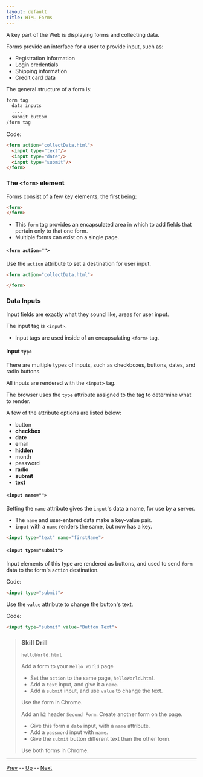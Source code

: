 ```yaml
---
layout: default
title: HTML Forms
---
```


A key part of the Web is displaying forms and collecting data.

Forms provide an interface for a user to provide input, such as:
* Registration information
* Login credentials
* Shipping information
* Credit card data

The general structure of a form is:

```html
form tag
  data inputs
  ....
  submit buttom
/form tag
```

Code:

```HTML
<form action="collectData.html">
  <input type="text"/>
  <input type="date"/>
  <input type="submit"/>
</form>
```

### The `<form>` element
Forms consist of a few key elements, the first being:
```HTML
<form>
</form>
```
* This `form` tag provides an encapsulated area in which to add fields that pertain only to that one form.
* Multiple forms can exist on a single page.

#### `<form action="">`
Use the `action` attribute to set a destination for user input.

```html
<form action="collectData.html">

</form>
```

### Data Inputs
Input fields are exactly what they sound like, areas for user input.

The input tag is `<input>`.
* Input tags are used inside of an encapsulating `<form>` tag.

#### Input `type`
There are multiple types of inputs, such as checkboxes, buttons, dates, and radio buttons.

All inputs are rendered with the `<input>` tag.

The browser uses the `type` attribute assigned to the tag to determine what to render.

A few of the attribute options are listed below:
  * button
  * **checkbox**
  * **date**
  * email
  * **hidden**
  * month
  * password
  * **radio**
  * **submit**
  * **text**

#### `<input name="">`
Setting the `name` attribute gives the `input`'s data a name, for use by a server.
* The `name` and user-entered data make a key-value pair.
* `input` with a `name` renders the same, but now has a key.

```html
<input type="text" name="firstName">
```


#### `<input type="submit">`
Input elements of this type are rendered as buttons, and used to send `form` data to the form's `action` destination.

Code:
```html
<input type="submit">
```

Use the `value` attribute to change the button's text.

Code:
```html
<input type="submit" value="Button Text">
```

> ### Skill Drill
> `helloWorld.html`
>
> Add a form to your `Hello World` page
> * Set the `action` to the same page, `helloWorld.html`.
> * Add a `text` input, and give it a `name`.
> * Add a `submit` input, and use `value` to change the text.
>
> Use the form in Chrome.
>
> Add an `h2` header `Second Form`.
> Create another form on the page.
> * Give this form a `date` input, with a `name` attribute.
> * Add a `password` input with `name`.
> * Give the `submit` button different text than the other form.
>
> Use both forms in Chrome.

<hr>

[Prev](htmlGlossary.md) -- [Up](README.md) -- [Next](labs.md)

